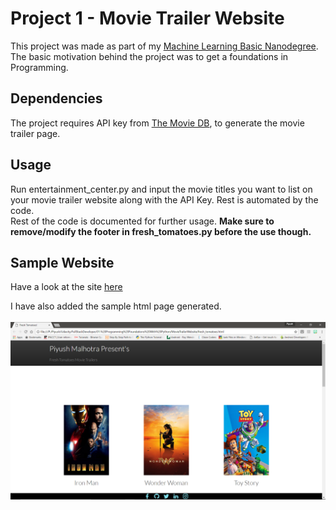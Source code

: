 # Project 1 - Movie Trailer Website
This project was made as part of my [Machine Learning Basic Nanodegree](https://in.udacity.com/course/machine-learning-engineer-nanodegree--nd009-in-basic/).<br/>
The basic motivation behind the project was to get a foundations in Programming.

## Dependencies
The project requires API key from [The Movie DB](https://www.themoviedb.org/), to generate the movie trailer page.

## Usage
Run entertainment_center.py and input the movie titles you want to list on your movie trailer website along with the API Key. Rest is automated by the code.<br/>
Rest of the code is documented for further usage. **Make sure to remove/modify the footer in fresh_tomatoes.py before the use though.**

## Sample Website

Have a look at the site [here](/fresh_tomatoes.html)

I have also added the sample html page generated.<br/><br />
![Sample Website](/images/sample.png)
